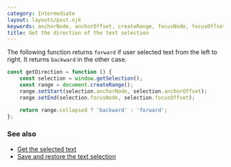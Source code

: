 ```yaml
---
category: Intermediate
layout: layouts/post.njk
keywords: anchorNode, anchorOffset, createRange, focusNode, focusOffset, get selected text, range collapsed, setEnd, setStart, window getSelection
title: Get the direction of the text selection
---
```


The following function returns `forward` if user selected text from the left to right. It returns `backward` in the other case.

```js
const getDirection = function () {
    const selection = window.getSelection();
    const range = document.createRange();
    range.setStart(selection.anchorNode, selection.anchorOffset);
    range.setEnd(selection.focusNode, selection.focusOffset);

    return range.collapsed ? 'backward' : 'forward';
};
```

### See also

-   [Get the selected text](/get-the-selected-text)
-   [Save and restore the text selection](/save-and-restore-the-text-selection)
